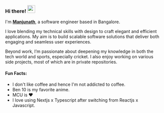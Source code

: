 ### Hi there! <img src="https://emojis.slackmojis.com/emojis/images/1536351075/4594/blob-wave.gif" width="25"/>

I'm [**Manjunath**](https://myvoyage-v1.vercel.app/), a software engineer based in Bangalore.

I love blending my technical skills with design to craft elegant and efficient applications. My aim is to build scalable software solutions that deliver both engaging and seamless user experiences.

Beyond work, I’m passionate about deepening my knowledge in both the tech world and sports, especially cricket. I also enjoy working on various side projects, most of which are in private repositories.

#### Fun Facts:
- I don't like coffee and hence I'm not addicted to coffee.
- Ben 10 is my favorite anime.
- MCU is ❤️ 
- I love using Nextjs x Typescript after switching from Reactjs x Javascript.
